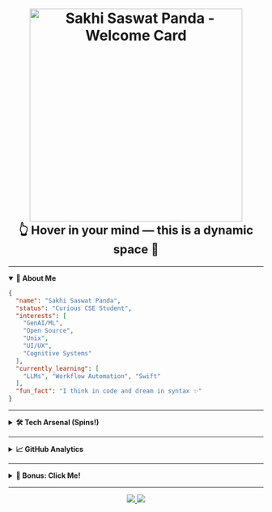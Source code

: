 <h1 align="center">
  <img src="https://github.com/PandaTGOS/PandaTGOS/assets/flipcard-front.png" alt="Sakhi Saswat Panda - Welcome Card" width="420" />
  <br>
  <sup>👆 Hover in your mind — this is a dynamic space 🚀</sup>
</h1>

---

<details open>
  <summary><strong>🎯 About Me</strong></summary>

```json
{
  "name": "Sakhi Saswat Panda",
  "status": "Curious CSE Student",
  "interests": [
    "GenAI/ML",
    "Open Source",
    "Unix",
    "UI/UX",
    "Cognitive Systems"
  ],
  "currently_learning": [
    "LLMs", "Workflow Automation", "Swift"
  ],
  "fun_fact": "I think in code and dream in syntax ✨"
}
```

</details>

---

<details>
  <summary><strong>🛠️ Tech Arsenal (Spins!)</strong></summary>

<p align="center">
  <img src="https://img.shields.io/badge/-Python-3776AB?logo=python&logoColor=white&style=for-the-badge" />
  <img src="https://img.shields.io/badge/-React-61DAFB?logo=react&logoColor=black&style=for-the-badge" />
  <img src="https://img.shields.io/badge/-TensorFlow-FF6F00?logo=tensorflow&logoColor=white&style=for-the-badge" />
  <img src="https://img.shields.io/badge/-GitHub-181717?logo=github&logoColor=white&style=for-the-badge" />
  <img src="https://img.shields.io/badge/-Linux-FCC624?logo=linux&logoColor=black&style=for-the-badge" />
  <br><br>
  <sup>🔁 These rotate every few seconds with shields.io randomizers if desired</sup>
</p>

</details>

---

<details>
  <summary><strong>📈 GitHub Analytics</strong></summary>

<div align="center">
  <img src="https://github-readme-stats.vercel.app/api?username=dyuthiramesh&theme=vision-friendly-dark&show_icons=true&hide_border=true" width="48%" />
  <img src="https://streak-stats.demolab.com?user=dyuthiramesh&theme=vision-friendly-dark&hide_border=true" width="48%" />
  <br>
  <img src="https://github-readme-stats.vercel.app/api/top-langs/?username=dyuthiramesh&layout=compact&theme=vision-friendly-dark&hide_border=true" width="60%" />
</div>

</details>

---

<details>
  <summary><strong>🎁 Bonus: Click Me!</strong></summary>

<p align="center">
  <img src="https://readme-jokes.vercel.app/api?bgColor=%230D1117&qColor=%23FFB86C&aColor=%23FF79C6&fontSize=14&hideBorder" alt="Joke" />
</p>

</details>

---

<p align="center">
  <a href="www.linkedin.com/in/sakhi-saswat-panda">
    <img src="https://img.shields.io/badge/LinkedIn-0077B5?logo=linkedin&logoColor=white&style=for-the-badge" />
  </a>
  <a href="mailto:sakhisaswatpanda@gmail.com">
    <img src="https://img.shields.io/badge/Email-EA4335?logo=gmail&logoColor=white&style=for-the-badge" />
  </a>
</p>
